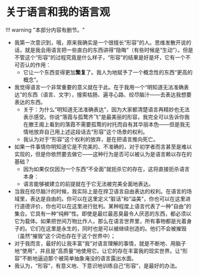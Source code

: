 # 关于语言和我的语言观

!!! warning "本部分内容有删节。"

- 我第一次意识到，哦，原来我确实是一个很擅长“形容”的人。思维发散开说的话，就是我会用语言把一些直白的东西讲得“隐晦”（有些时候是“生动”）。但是不管这个“形容”的过程究竟是什么样子，“形容”的结果是好是坏，它有一个不可否认的作用：
  - 它让一个东西变得更加**繁复**了。我人为地赋予了一个概念性的东西“更高的概念”。
- 我觉得语言一个非常重要的意义就在于此。在于我用一个“明知道无法准确表达”的东西（语言、文字），搜索枯肠、遍寻心路、绞尽脑汁——去表达我想要表达的东西。
  - 关于：为什么“明知道无法准确表达”，因为大家都清楚语言再精妙也无法表示感受。你说“落霞与孤鹜齐飞”是最美丽的形容，我完全可以告诉你我在滕王阁上看到的落霞不需要孤鹜的衬托而自有其华丽本色——但是我无情地放弃自己用上述这段话去“形容”这个场景的权利。
  - 我认为对于“形容”这个权利的放弃，是在把语言推向死亡。
- 如果一件事情你明知道它是不完美的、不准确的，对于初学者而言甚至是难以实现的，但是你依然要去做它——这种行为是否可以被认为是语言赖以存在的基础？
  - 因为如果仅仅因为一个东西“不全面”就扼杀它的存在，这将直接扼杀语言本身：
  - 语言能够被建立的前提就在于它无法被完美全面地表达。
- 当我在绞尽脑汁的时候，我实际上是在捍卫语言自由表达的权利。在语言的场域里，表达是自由的。你可以在这里定义“脏话”和“溢美”，你也可以在这里进行道德评价，你也可以在这里进行批判。某种程度上语言代表了一种“自由”的集合。它具有一种“纯粹”性。即使是最烂最恶臭最令人厌恶的东西，都必须以它为载体。如果把世间万物比作人，那么在语言世界里，所有事物都是光着身子的。它们在这里是永生的，同时也是可以被继续创造的。他们不会被摧毁（虽然“摧毁”这个词也存在于这个世界中）；
- 对于我而言，最好的让我丰富“我”对语言理解的事情，就是不断地、用脑子地“使用”，并且是“高质量”地使用它。让它的存在丰富我的现实世界。让“形容”不断地逼迫那个被简单抽象淹没的语言露出水面。
- 我认为，“形容”，有意义地、下意识地训练自己“形容”，是最好的办法。
